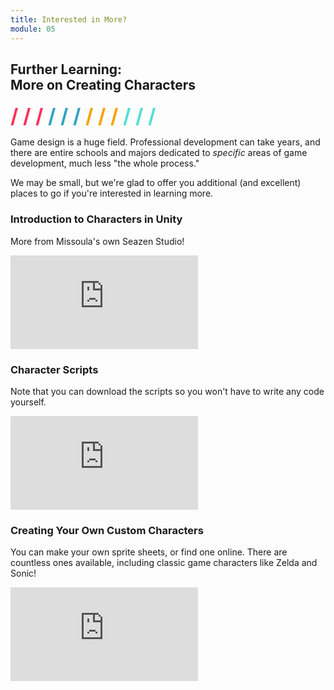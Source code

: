 ```yaml
---
title: Interested in More?
module: 05
---
```


## Further Learning:<br />More on Creating Characters
<span style="color: #FC315A; font-size: xx-large; font-weight: bold">/ / / </span>
<span style="color: #33A3C1; font-size: xx-large; font-weight: bold">/ / / </span>
<span style="color: #F5A205; font-size: xx-large; font-weight: bold">/ / / </span>
<span style="color: #53DFD3; font-size: xx-large; font-weight: bold">/ / /</span>

Game design is a huge field. Professional development can take years, and there are entire schools and majors dedicated to _specific_ areas of game development, much less "the whole process."

We may be small, but we're glad to offer you additional (and excellent) places to go if you're interested in learning more.


### Introduction to Characters in Unity
More from Missoula's own Seazen Studio!

<div class="embed-responsive embed-responsive-16by9"><iframe class="embed-responsive-item" src="https://www.youtube.com/embed/S2fcJCUxGg4?list=PLGpqh3JS7l9LJMq8BAR0f-0qVYXggEc5z" frameborder="0" allowfullscreen></iframe></div>


### Character Scripts
Note that you can download the scripts so you won't have to write any code yourself.

<div class="embed-responsive embed-responsive-16by9"><iframe class="embed-responsive-item" src="https://www.youtube.com/embed/Xnyb2f6Qqzg?rel=0" frameborder="0" allowfullscreen></iframe></div>


### Creating Your Own Custom Characters
You can make your own sprite sheets, or find one online. There are countless ones available, including classic game characters like Zelda and Sonic!

<div class="embed-responsive embed-responsive-16by9"><iframe class="embed-responsive-item" src="https://www.youtube.com/embed/ozgN_YEYnKc?list=PLGpqh3JS7l9LJMq8BAR0f-0qVYXggEc5z" frameborder="0" allowfullscreen></iframe></div>
